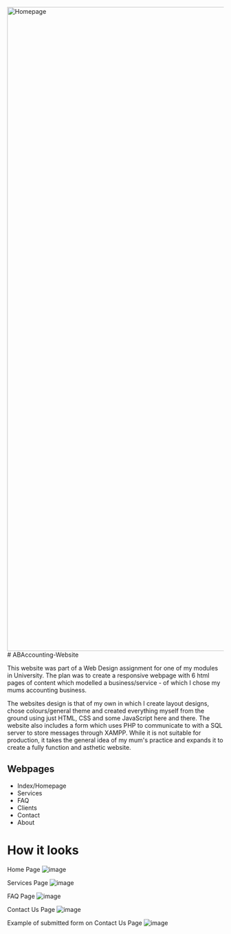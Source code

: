 <img width="1494" alt="Homepage" src="https://github.com/cianboyle04/ABAccounting-Website/assets/159633029/e9987c4c-83df-461e-b240-37ec8dcbede9"># ABAccounting-Website

This website was part of a Web Design assignment for one of my modules in University. The plan was to create a responsive webpage with 6 html pages of content which modelled a business/service - of which I chose my mums accounting business.

The websites design is that of my own in which I create layout designs, chose colours/general theme and created everything myself from the ground using just HTML, CSS and some JavaScript here and there. The website also includes a form which uses PHP to communicate to with a SQL server to store messages through XAMPP. While it is not suitable for production, it takes the general idea of my mum's practice and expands it to create a fully function and asthetic website.

## Webpages 

- Index/Homepage
- Services
- FAQ
- Clients
- Contact
- About

# How it looks
Home Page
![image](https://github.com/cianboyle04/ABAccounting-Website/assets/159633029/ba7c1334-56aa-4c93-8d0d-83765af605d0)

Services Page
![image](https://github.com/cianboyle04/ABAccounting-Website/assets/159633029/cee86df3-db89-4971-a153-f90a2af59b1d)

FAQ Page
![image](https://github.com/cianboyle04/ABAccounting-Website/assets/159633029/6a16b4d4-42dc-44aa-bcf2-dbb8b089936b)

Contact Us Page
![image](https://github.com/cianboyle04/ABAccounting-Website/assets/159633029/81138bc1-5331-4e53-8d49-82a155b580ed)

Example of submitted form on Contact Us Page
![image](https://github.com/cianboyle04/ABAccounting-Website/assets/159633029/336a61e3-3833-46cd-984a-e218cd10be00)







  
